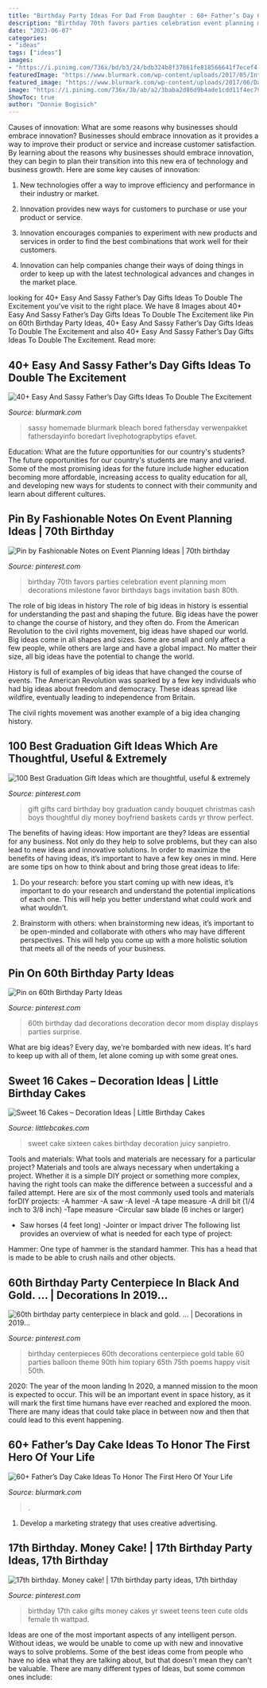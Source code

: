```yaml
---
title: "Birthday Party Ideas For Dad From Daughter : 60+ Father’s Day Cake Ideas To Honor The First Hero Of Your Life"
description: "Birthday 70th favors parties celebration event planning mom decorations milestone favor birthdays bags invitation bash 80th"
date: "2023-06-07"
categories:
- "ideas"
tags: ["ideas"]
images:
- "https://i.pinimg.com/736x/bd/b3/24/bdb324b8f37861fe818566641f7ecef4--th-birthday-gifts--birthday.jpg"
featuredImage: "https://www.blurmark.com/wp-content/uploads/2017/05/Interesting-Cake-Idea.jpg"
featured_image: "https://www.blurmark.com/wp-content/uploads/2017/06/Daddy-Daughter-Photo-Frame.jpg"
image: "https://i.pinimg.com/736x/3b/ab/a2/3baba2d86d9b4ade1cdd11f4ec7990f2--th-birthday-parties--birthday.jpg"
ShowToc: true
author: "Donnie Bogisich"
---
```



Causes of innovation: What are some reasons why businesses should embrace innovation?
Businesses should embrace innovation as it provides a way to improve their product or service and increase customer satisfaction. By learning about the reasons why businesses should embrace innovation, they can begin to plan their transition into this new era of technology and business growth. Here are some key causes of innovation:
1. New technologies offer a way to improve efficiency and performance in their industry or market.

2. Innovation provides new ways for customers to purchase or use your product or service.

3. Innovation encourages companies to experiment with new products and services in order to find the best combinations that work well for their customers.

4. Innovation can help companies change their ways of doing things in order to keep up with the latest technological advances and changes in the market place.


	

		
looking for 40+ Easy And Sassy Father’s Day Gifts Ideas To Double The Excitement you've visit to the right place. We have 8 Images about 40+ Easy And Sassy Father’s Day Gifts Ideas To Double The Excitement like Pin on 60th Birthday Party Ideas, 40+ Easy And Sassy Father’s Day Gifts Ideas To Double The Excitement and also 40+ Easy And Sassy Father’s Day Gifts Ideas To Double The Excitement. Read more:
		
    
## 40+ Easy And Sassy Father’s Day Gifts Ideas To Double The Excitement

<img loading=lazy src="https://www.blurmark.com/wp-content/uploads/2017/06/Daddy-Daughter-Photo-Frame.jpg" onerror="this.onerror=null;this.src='https://tse2.mm.bing.net/th?id=OIP.wayntZwxHz-c5keWKO1xygHaJ4&amp;pid=15.1';" alt="40+ Easy And Sassy Father’s Day Gifts Ideas To Double The Excitement">

_Source: blurmark.com_

>sassy homemade blurmark bleach bored fathersday verwenpakket fathersdayinfo boredart livephotograpbytips efavet. 

	

Education: What are the future opportunities for our country's students?
The future opportunities for our country's students are many and varied. Some of the most promising ideas for the future include higher education becoming more affordable, increasing access to quality education for all, and developing new ways for students to connect with their community and learn about different cultures.

    
## Pin By Fashionable Notes On Event Planning Ideas | 70th Birthday

<img loading=lazy src="https://i.pinimg.com/736x/3b/ab/a2/3baba2d86d9b4ade1cdd11f4ec7990f2--th-birthday-parties--birthday.jpg" onerror="this.onerror=null;this.src='https://tse1.mm.bing.net/th?id=OIP.LEgCoH58m32vVLVhkImAtwHaLH&amp;pid=15.1';" alt="Pin by Fashionable Notes on Event Planning Ideas | 70th birthday">

_Source: pinterest.com_

>birthday 70th favors parties celebration event planning mom decorations milestone favor birthdays bags invitation bash 80th. 

	

The role of big ideas in history
The role of big ideas in history is essential for understanding the past and shaping the future. Big ideas have the power to change the course of history, and they often do. From the American Revolution to the civil rights movement, big ideas have shaped our world.
Big ideas come in all shapes and sizes. Some are small and only affect a few people, while others are large and have a global impact. No matter their size, all big ideas have the potential to change the world.

History is full of examples of big ideas that have changed the course of events. The American Revolution was sparked by a few key individuals who had big ideas about freedom and democracy. These ideas spread like wildfire, eventually leading to independence from Britain.

The civil rights movement was another example of a big idea changing history.

    
## 100 Best Graduation Gift Ideas Which Are Thoughtful, Useful &amp; Extremely

<img loading=lazy src="https://i.pinimg.com/736x/2d/a3/ce/2da3ce827766e33478a73beccde2123e.jpg" onerror="this.onerror=null;this.src='https://tse3.mm.bing.net/th?id=OIP.g8NLJ9a2sC1OWz3yTmJRtAHaJ4&amp;pid=15.1';" alt="100 Best Graduation Gift Ideas which are thoughtful, useful &amp; extremely">

_Source: pinterest.com_

>gift gifts card birthday boy graduation candy bouquet christmas cash boys thoughtful diy money boyfriend baskets cards yr throw perfect. 

	

The benefits of having ideas: How important are they?
Ideas are essential for any business. Not only do they help to solve problems, but they can also lead to new ideas and innovative solutions. In order to maximize the benefits of having ideas, it’s important to have a few key ones in mind. Here are some tips on how to think about and bring those great ideas to life:
1. Do your research: before you start coming up with new ideas, it’s important to do your research and understand the potential implications of each one. This will help you better understand what could work and what wouldn’t.

2. Brainstorm with others: when brainstorming new ideas, it’s important to be open-minded and collaborate with others who may have different perspectives. This will help you come up with a more holistic solution that meets all of the needs of your business.

    
## Pin On 60th Birthday Party Ideas

<img loading=lazy src="https://i.pinimg.com/736x/88/5c/e8/885ce814f263a74a584f7506645f115d.jpg" onerror="this.onerror=null;this.src='https://tse3.mm.bing.net/th?id=OIP.15_dI0elEkwMqBMrKxORTAHaJ3&amp;pid=15.1';" alt="Pin on 60th Birthday Party Ideas">

_Source: pinterest.com_

>60th birthday dad decorations decoration decor mom display displays parties surprise. 

	

What are big ideas?
Every day, we're bombarded with new ideas. It's hard to keep up with all of them, let alone coming up with some great ones.

    
## Sweet 16 Cakes – Decoration Ideas | Little Birthday Cakes

<img loading=lazy src="http://www.littlebcakes.com/wp-content/uploads/2014/02/Sweet-Sixteen-Cake-Ideas.jpg" onerror="this.onerror=null;this.src='https://tse4.mm.bing.net/th?id=OIP.fGlxGuFMAJgNDJLE4mPsagHaLq&amp;pid=15.1';" alt="Sweet 16 Cakes – Decoration Ideas | Little Birthday Cakes">

_Source: littlebcakes.com_

>sweet cake sixteen cakes birthday decoration juicy sanpietro. 

	

Tools and materials: What tools and materials are necessary for a particular project?
Materials and tools are always necessary when undertaking a project. Whether it is a simple DIY project or something more complex, having the right tools can make the difference between a successful and a failed attempt. Here are six of the most commonly used tools and materials forDIY projects:
-A hammer
-A saw
-A level
-A tape measure
-A drill bit (1/4 inch to 3/8 inch) 
-Tape measure 
-Circular saw blade (6 inches or larger) 
- Saw horses (4 feet long)  -Jointer or impact driver 
The following list provides an overview of what is needed for each type of project: 

Hammer: One type of hammer is the standard hammer. This has a head that is made to be able to crush nails and other objects.

    
## 60th Birthday Party Centerpiece In Black And Gold. … | Decorations In 2019…

<img loading=lazy src="https://i.pinimg.com/736x/da/d1/a7/dad1a7264bb50f88dfc8f7c318482ccb--birthday-party-centerpieces--birthday-party-ideas.jpg?b=t" onerror="this.onerror=null;this.src='https://tse2.mm.bing.net/th?id=OIP.xPtTIbdBwlTGBSbmGDAZ1QHaJ4&amp;pid=15.1';" alt="60th birthday party centerpiece in black and gold. … | Decorations in 2019…">

_Source: pinterest.com_

>birthday centerpieces 60th decorations centerpiece gold table 60 parties balloon theme 90th him topiary 65th 75th poems happy visit 50th. 

	

2020: The year of the moon landing
In 2020, a manned mission to the moon is expected to occur. This will be an important event in space history, as it will mark the first time humans have ever reached and explored the moon. There are many ideas that could take place in between now and then that could lead to this event happening.

    
## 60+ Father’s Day Cake Ideas To Honor The First Hero Of Your Life

<img loading=lazy src="https://www.blurmark.com/wp-content/uploads/2017/05/Interesting-Cake-Idea.jpg" onerror="this.onerror=null;this.src='https://tse4.mm.bing.net/th?id=OIP.9wboycE_pVbqtqk6hBUM6QHaJ7&amp;pid=15.1';" alt="60+ Father’s Day Cake Ideas To Honor The First Hero Of Your Life">

_Source: blurmark.com_

>. 

	

1. Develop a marketing strategy that uses creative advertising.

    
## 17th Birthday. Money Cake! | 17th Birthday Party Ideas, 17th Birthday

<img loading=lazy src="https://i.pinimg.com/736x/bd/b3/24/bdb324b8f37861fe818566641f7ecef4--th-birthday-gifts--birthday.jpg" onerror="this.onerror=null;this.src='https://tse2.mm.bing.net/th?id=OIP.e6iHn7y7rR6nbd0848h9OgHaJ3&amp;pid=15.1';" alt="17th birthday. Money cake! | 17th birthday party ideas, 17th birthday">

_Source: pinterest.com_

>birthday 17th cake gifts money cakes yr sweet teens teen cute olds female th wattpad. 

	

Ideas are one of the most important aspects of any intelligent person. Without ideas, we would be unable to come up with new and innovative ways to solve problems. Some of the best ideas come from people who have no idea what they are talking about, but that doesn't mean they can't be valuable. There are many different types of Ideas, but some common ones include:

